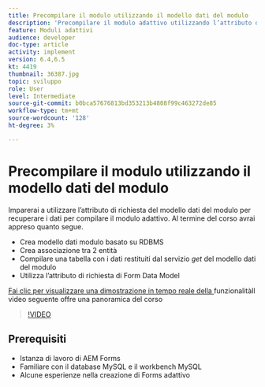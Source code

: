 ```yaml
---
title: Precompilare il modulo utilizzando il modello dati del modulo
description: 'Precompilare il modulo adattivo utilizzando l’attributo di richiesta del modello di dati del modulo '
feature: Moduli adattivi
audience: developer
doc-type: article
activity: implement
version: 6.4,6.5
kt: 4419
thumbnail: 36387.jpg
topic: sviluppo
role: User
level: Intermediate
source-git-commit: b0bca57676813bd353213b4808f99c463272de85
workflow-type: tm+mt
source-wordcount: '128'
ht-degree: 3%

---
```



# Precompilare il modulo utilizzando il modello dati del modulo

Imparerai a utilizzare l’attributo di richiesta del modello dati del modulo per recuperare i dati per compilare il modulo adattivo.
Al termine del corso avrai appreso quanto segue.

* Crea modello dati modulo basato su RDBMS
* Crea associazione tra 2 entità
* Compilare una tabella con i dati restituiti dal servizio _get_ del modello dati del modulo
* Utilizza l’attributo di richiesta di Form Data Model


[Fai clic per visualizzare una dimostrazione in tempo reale della ](https://forms.enablementadobe.com/content/dam/formsanddocuments/fdmwithrequestparameterinurl/jcr:content?wcmmode=disabled&amp;empID=207)
funzionalitàIl video seguente offre una panoramica del corso
>[!VIDEO](https://video.tv.adobe.com/v/36387/quality=9)

## Prerequisiti

* Istanza di lavoro di AEM Forms
* Familiare con il database MySQL e il workbench MySQL
* Alcune esperienze nella creazione di Forms adattivo

